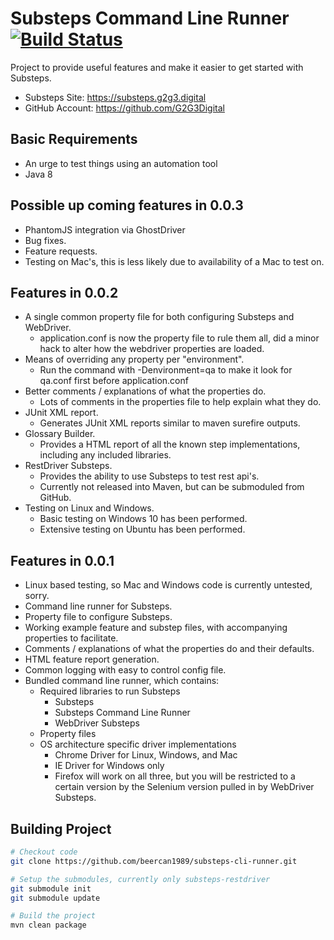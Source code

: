 # Substeps Command Line Runner [![Build Status](https://travis-ci.org/beercan1989/substeps-cli-runner.svg?branch=master)](https://travis-ci.org/beercan1989/substeps-cli-runner)
Project to provide useful features and make it easier to get started with Substeps.
+ Substeps Site: https://substeps.g2g3.digital
+ GitHub Account: https://github.com/G2G3Digital

## Basic Requirements
+ An urge to test things using an automation tool
+ Java 8

## Possible up coming features in 0.0.3
+ PhantomJS integration via GhostDriver
+ Bug fixes.
+ Feature requests.
+ Testing on Mac's, this is less likely due to availability of a Mac to test on.

## Features in 0.0.2
+ A single common property file for both configuring Substeps and WebDriver.
    + application.conf is now the property file to rule them all, did a minor hack to alter how the webdriver properties are loaded.
+ Means of overriding any property per "environment".
    + Run the command with -Denvironment=qa to make it look for qa.conf first before application.conf
+ Better comments / explanations of what the properties do.
    + Lots of comments in the properties file to help explain what they do.
+ JUnit XML report.
    + Generates JUnit XML reports similar to maven surefire outputs. 
+ Glossary Builder.
    + Provides a HTML report of all the known step implementations, including any included libraries.
+ RestDriver Substeps.
    + Provides the ability to use Substeps to test rest api's.
    + Currently not released into Maven, but can be submoduled from GitHub.
+ Testing on Linux and Windows.
    + Basic testing on Windows 10 has been performed.
    + Extensive testing on Ubuntu has been performed.

## Features in 0.0.1
+ Linux based testing, so Mac and Windows code is currently untested, sorry.
+ Command line runner for Substeps.
+ Property file to configure Substeps.
+ Working example feature and substep files, with accompanying properties to facilitate.
+ Comments / explanations of what the properties do and their defaults.
+ HTML feature report generation.
+ Common logging with easy to control config file.
+ Bundled command line runner, which contains:
    + Required libraries to run Substeps
        + Substeps
        + Substeps Command Line Runner
        + WebDriver Substeps
    + Property files
    + OS architecture specific driver implementations
        + Chrome Driver for Linux, Windows, and Mac
        + IE Driver for Windows only
        + Firefox will work on all three, but you will be restricted to a certain version by the Selenium version pulled in by WebDriver Substeps.

## Building Project
```bash
# Checkout code
git clone https://github.com/beercan1989/substeps-cli-runner.git

# Setup the submodules, currently only substeps-restdriver 
git submodule init
git submodule update

# Build the project
mvn clean package
```
